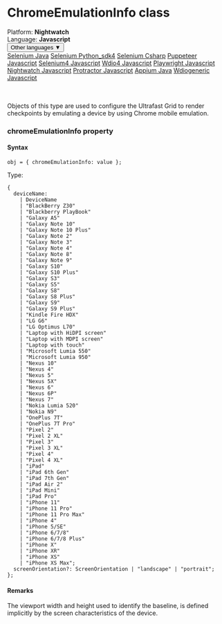 # ChromeEmulationInfo class
<div class='platform-bar-container-div'><div class='platform-bar-div'>Platform:  <b> Nightwatch</b>
</div><div class='platform-bar-div'>Language: <b>Javascript</b></div><div class='dropdown-button-container-div'><button class='sdk-language-dropdown-button'>Other languages ▼</button><div class='dropdown-content'>
<a href='../../selenium/java/chromeemulationinfo'>Selenium Java</a>
<a href='../../selenium/python_sdk4/chromeemulationinfo'>Selenium Python_sdk4</a>
<a href='../../selenium/csharp/chromeemulationinfo'>Selenium Csharp</a>
<a href='../../puppeteer/javascript/chromeemulationinfo'>Puppeteer Javascript</a>
<a href='../../selenium4/javascript/chromeemulationinfo'>Selenium4 Javascript</a>
<a href='../../wdio4/javascript/chromeemulationinfo'>Wdio4 Javascript</a>
<a href='../../playwright/javascript/chromeemulationinfo'>Playwright Javascript</a>
<a href='../../nightwatch/javascript/chromeemulationinfo'>Nightwatch Javascript</a>
<a href='../../protractor/javascript/chromeemulationinfo'>Protractor Javascript</a>
<a href='../../appium/java/chromeemulationinfo'>Appium Java</a>
<a href='../../wdiogeneric/javascript/chromeemulationinfo'>Wdiogeneric Javascript</a>
</div></div><br /><br /></div>




Objects of this type are used to configure the Ultrafast Grid to render checkpoints by emulating a device by using Chrome mobile emulation.



### chromeEmulationInfo property
#### Syntax


    obj = { chromeEmulationInfo: value };
    

Type: 

    {
      deviceName:
        | DeviceName
        | "BlackBerry Z30"
        | "Blackberry PlayBook"
        | "Galaxy A5"
        | "Galaxy Note 10"
        | "Galaxy Note 10 Plus"
        | "Galaxy Note 2"
        | "Galaxy Note 3"
        | "Galaxy Note 4"
        | "Galaxy Note 8"
        | "Galaxy Note 9"
        | "Galaxy S10"
        | "Galaxy S10 Plus"
        | "Galaxy S3"
        | "Galaxy S5"
        | "Galaxy S8"
        | "Galaxy S8 Plus"
        | "Galaxy S9"
        | "Galaxy S9 Plus"
        | "Kindle Fire HDX"
        | "LG G6"
        | "LG Optimus L70"
        | "Laptop with HiDPI screen"
        | "Laptop with MDPI screen"
        | "Laptop with touch"
        | "Microsoft Lumia 550"
        | "Microsoft Lumia 950"
        | "Nexus 10"
        | "Nexus 4"
        | "Nexus 5"
        | "Nexus 5X"
        | "Nexus 6"
        | "Nexus 6P"
        | "Nexus 7"
        | "Nokia Lumia 520"
        | "Nokia N9"
        | "OnePlus 7T"
        | "OnePlus 7T Pro"
        | "Pixel 2"
        | "Pixel 2 XL"
        | "Pixel 3"
        | "Pixel 3 XL"
        | "Pixel 4"
        | "Pixel 4 XL"
        | "iPad"
        | "iPad 6th Gen"
        | "iPad 7th Gen"
        | "iPad Air 2"
        | "iPad Mini"
        | "iPad Pro"
        | "iPhone 11"
        | "iPhone 11 Pro"
        | "iPhone 11 Pro Max"
        | "iPhone 4"
        | "iPhone 5/SE"
        | "iPhone 6/7/8"
        | "iPhone 6/7/8 Plus"
        | "iPhone X"
        | "iPhone XR"
        | "iPhone XS"
        | "iPhone XS Max";
      screenOrientation?: ScreenOrientation | "landscape" | "portrait";
    };
    

#### Remarks


The viewport width and height used to identify the baseline, is defined implicitly by the screen characteristics of the device.
